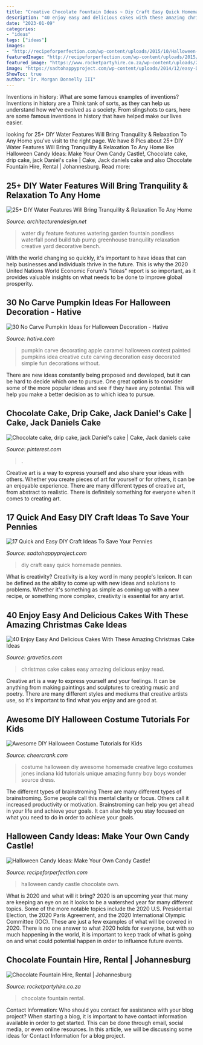 ```yaml
---
title: "Creative Chocolate Fountain Ideas ~ Diy Craft Easy Quick Homemade Pennies"
description: "40 enjoy easy and delicious cakes with these amazing christmas cake ideas"
date: "2023-01-09"
categories:
- "ideas"
tags: ["ideas"]
images:
- "http://recipeforperfection.com/wp-content/uploads/2015/10/Halloween-Candy-Ideas-with-Chocolate-683x1024.jpg"
featuredImage: "http://recipeforperfection.com/wp-content/uploads/2015/10/Halloween-Candy-Ideas-with-Chocolate-683x1024.jpg"
featured_image: "https://www.rocketpartyhire.co.za/wp-content/uploads/2015/11/i.jpg"
image: "https://sadtohappyproject.com/wp-content/uploads/2014/12/easy-DIY-homemade-craft-ideas14.jpg"
ShowToc: true
author: "Dr. Morgan Donnelly III"
---
```



Inventions in history: What are some famous examples of inventions?
Inventions in history are a Think tank of sorts, as they can help us understand how we've evolved as a society. From slingshots to cars, here are some famous inventions in history that have helped make our lives easier.

	

		
looking for 25+ DIY Water Features Will Bring Tranquility &amp; Relaxation To Any Home you've visit to the right page. We have 8 Pics about 25+ DIY Water Features Will Bring Tranquility &amp; Relaxation To Any Home like Halloween Candy Ideas: Make Your Own Candy Castle!, Chocolate cake, drip cake, jack Daniel&#039;s cake | Cake, Jack daniels cake and also Chocolate Fountain Hire, Rental | Johannesburg. Read more:
		
    
## 25+ DIY Water Features Will Bring Tranquility &amp; Relaxation To Any Home

<img loading=lazy src="http://cdn.architecturendesign.net/wp-content/uploads/2015/07/AD-DIY-Water-Feature-Ideas-14.jpg" onerror="this.onerror=null;this.src='https://tse4.mm.bing.net/th?id=OIP.17nUOVpTaFwAZJmI-Je7QQHaKn&amp;pid=15.1';" alt="25+ DIY Water Features Will Bring Tranquility &amp; Relaxation To Any Home">

_Source: architecturendesign.net_

>water diy feature features watering garden fountain pondless waterfall pond build tub pump greenhouse tranquility relaxation creative yard decorative bench. 

	

With the world changing so quickly, it's important to have ideas that can help businesses and individuals thrive in the future. This is why the 2020 United Nations World Economic Forum's "Ideas" report is so important, as it provides valuable insights on what needs to be done to improve global prosperity.

    
## 30 No Carve Pumpkin Ideas For Halloween Decoration - Hative

<img loading=lazy src="https://hative.com/wp-content/uploads/2014/10/no-carve-pumpkin-ideas/4-caramel-apple.jpg" onerror="this.onerror=null;this.src='https://tse4.mm.bing.net/th?id=OIP.ZVifJVHUjIqDMw6u-qCJdAHaJ4&amp;pid=15.1';" alt="30 No Carve Pumpkin Ideas for Halloween Decoration - Hative">

_Source: hative.com_

>pumpkin carve decorating apple caramel halloween contest painted pumpkins idea creative cute carving decoration easy decorated simple fun decorations without. 

	

There are new ideas constantly being proposed and developed, but it can be hard to decide which one to pursue. One great option is to consider some of the more popular ideas and see if they have any potential. This will help you make a better decision as to which idea to pursue.

    
## Chocolate Cake, Drip Cake, Jack Daniel&#039;s Cake | Cake, Jack Daniels Cake

<img loading=lazy src="https://i.pinimg.com/736x/fa/2e/b7/fa2eb701b394b827371543e2274ce13e.jpg" onerror="this.onerror=null;this.src='https://tse3.mm.bing.net/th?id=OIP.FzcrOxpFMdv505PysNqNlwHaK4&amp;pid=15.1';" alt="Chocolate cake, drip cake, jack Daniel&#039;s cake | Cake, Jack daniels cake">

_Source: pinterest.com_

>. 

	

Creative art is a way to express yourself and also share your ideas with others. Whether you create pieces of art for yourself or for others, it can be an enjoyable experience. There are many different types of creative art, from abstract to realistic. There is definitely something for everyone when it comes to creating art.

    
## 17 Quick And Easy DIY Craft Ideas To Save Your Pennies

<img loading=lazy src="https://sadtohappyproject.com/wp-content/uploads/2014/12/easy-DIY-homemade-craft-ideas14.jpg" onerror="this.onerror=null;this.src='https://tse3.mm.bing.net/th?id=OIP.ZqLMCvQONSicdFaTN-bO0QHaJ-&amp;pid=15.1';" alt="17 Quick and Easy DIY Craft Ideas To Save Your Pennies">

_Source: sadtohappyproject.com_

>diy craft easy quick homemade pennies. 

	

What is creativity?
Creativity is a key word in many people's lexicon. It can be defined as the ability to come up with new ideas and solutions to problems. Whether it's something as simple as coming up with a new recipe, or something more complex, creativity is essential for any artist.

    
## 40 Enjoy Easy And Delicious Cakes With These Amazing Christmas Cake Ideas

<img loading=lazy src="https://www.gravetics.com/wp-content/uploads/2017/04/Chesterfieldcakes-celebration-christmascakes-Christmas.jpg" onerror="this.onerror=null;this.src='https://tse2.mm.bing.net/th?id=OIP.pqu63QprEQjljw_xh_unIAHaHa&amp;pid=15.1';" alt="40 Enjoy Easy And Delicious Cakes With These Amazing Christmas Cake Ideas">

_Source: gravetics.com_

>christmas cake cakes easy amazing delicious enjoy read. 

	

Creative art is a way to express yourself and your feelings. It can be anything from making paintings and sculptures to creating music and poetry. There are many different styles and mediums that creative artists use, so it's important to find what you enjoy and are good at.

    
## Awesome DIY Halloween Costume Tutorials For Kids

<img loading=lazy src="http://www.cheercrank.com/wp-content/uploads/2016/11/46-creative-homemade-halloween-costume.jpg" onerror="this.onerror=null;this.src='https://tse4.mm.bing.net/th?id=OIP.Kb_7ADhaRIrBPQdDOOLdXAHaJ4&amp;pid=15.1';" alt="Awesome DIY Halloween Costume Tutorials for Kids">

_Source: cheercrank.com_

>costume halloween diy awesome homemade creative lego costumes jones indiana kid tutorials unique amazing funny boy boys wonder source dress. 

	

The different types of brainstroming
There are many different types of brainstroming. Some people call this mental clarity or focus. Others call it increased productivity or motivation. Brainstroming can help you get ahead in your life and achieve your goals. It can also help you stay focused on what you need to do in order to achieve your goals.

    
## Halloween Candy Ideas: Make Your Own Candy Castle!

<img loading=lazy src="http://recipeforperfection.com/wp-content/uploads/2015/10/Halloween-Candy-Ideas-with-Chocolate-683x1024.jpg" onerror="this.onerror=null;this.src='https://tse2.mm.bing.net/th?id=OIP.7m2CuepN1hBREVNEQiviagHaLG&amp;pid=15.1';" alt="Halloween Candy Ideas: Make Your Own Candy Castle!">

_Source: recipeforperfection.com_

>halloween candy castle chocolate own. 

	

What is 2020 and what will it bring?
2020 is an upcoming year that many are keeping an eye on as it looks to be a watershed year for many different topics. Some of the more notable topics include the 2020 U.S. Presidential Election, the 2020 Paris Agreement, and the 2020 International Olympic Committee (IOC). These are just a few examples of what will be covered in 2020. There is no one answer to what 2020 holds for everyone, but with so much happening in the world, it is important to keep track of what is going on and what could potential happen in order to influence future events.

    
## Chocolate Fountain Hire, Rental | Johannesburg

<img loading=lazy src="https://www.rocketpartyhire.co.za/wp-content/uploads/2015/11/i.jpg" onerror="this.onerror=null;this.src='https://tse1.mm.bing.net/th?id=OIP.Ahedj_T_AA5s-Cj_MkIQmwHaKs&amp;pid=15.1';" alt="Chocolate Fountain Hire, Rental | Johannesburg">

_Source: rocketpartyhire.co.za_

>chocolate fountain rental. 

	

Contact Information: Who should you contact for assistance with your blog project?
When starting a blog, it is important to have contact information available in order to get started. This can be done through email, social media, or even online resources. In this article, we will be discussing some ideas for Contact Information for a blog project.

